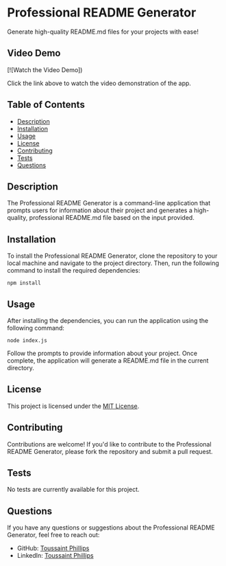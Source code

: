 # Professional README Generator

Generate high-quality README.md files for your projects with ease!

## Video Demo

[![Watch the Video Demo])

Click the link above to watch the video demonstration of the app.

## Table of Contents

- [Description](#description)
- [Installation](#installation)
- [Usage](#usage)
- [License](#license)
- [Contributing](#contributing)
- [Tests](#tests)
- [Questions](#questions)

## Description

The Professional README Generator is a command-line application that prompts users for information about their project and generates a high-quality, professional README.md file based on the input provided.

## Installation

To install the Professional README Generator, clone the repository to your local machine and navigate to the project directory. Then, run the following command to install the required dependencies:

```
npm install
```

## Usage

After installing the dependencies, you can run the application using the following command:

```
node index.js
```

Follow the prompts to provide information about your project. Once complete, the application will generate a README.md file in the current directory.

## License

This project is licensed under the [MIT License](LICENSE).

## Contributing

Contributions are welcome! If you'd like to contribute to the Professional README Generator, please fork the repository and submit a pull request.

## Tests

No tests are currently available for this project.

## Questions

If you have any questions or suggestions about the Professional README Generator, feel free to reach out:

- GitHub: [Toussaint Phillips](https://github.com/toussaintphillips)
- LinkedIn: [Toussaint Phillips](https://www.linkedin.com/in/toussaintphillips/)
```



